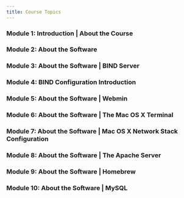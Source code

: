 ```yaml
---
title: Course Topics
---
```


### Module 1: Introduction | About the Course

### Module 2: About the Software

### Module 3: About the Software | BIND Server

### Module 4: BIND Configuration Introduction

### Module 5: About the Software | Webmin

### Module 6: About the Software | The Mac OS X Terminal

### Module 7: About the Software | Mac OS X Network Stack Configuration

### Module 8: About the Software | The Apache Server

### Module 9: About the Software | Homebrew

### Module 10: About the Software | MySQL

